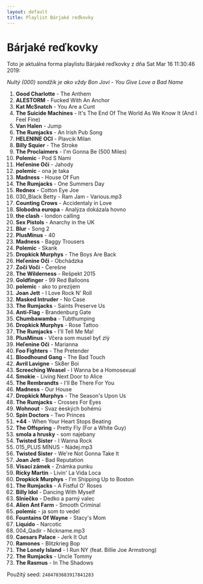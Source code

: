```yaml
---
layout: default
title: Playlist Bárjaké reďkovky
---
```

# Bárjaké reďkovky


Toto je aktuálna forma playlistu Bárjaké reďkovky z dňa Sat Mar 16 11:30:46 2019:  

*Nultý (000) sondžik je ako vždy Bon Jovi - You Give Love a Bad Name*  
1. **Good Charlotte** - The Anthem
2. **ALESTORM** - Fucked With An Anchor
3. **Kat McSnatch** - You Are a Cunt
4. **The Suicide Machines** - It's The End Of The World As We Know It (And I Feel Fine)
5. **Van Halen** - Jump
6. **The Rumjacks** - An Irish Pub Song
7. **HELENINE OCI** - Plavcik Milan
8. **Billy Squier** - The Stroke
9. **The Proclaimers** - I'm Gonna Be (500 Miles)
10. **Polemic** - Pod S Nami
11. **Heľenine Oči** - Jahody
12. **polemic** - ona je taka
13. **Madness** - House Of Fun
14. **The Rumjacks** - One Summers Day
15. **Rednex** - Cotton Eye Joe
16. 030_Black Betty - Ram Jam - Various.mp3
17. **Counting Crows** - Accidentaly in Love
18. **Slobodna europa** - Analýza dokázala hovno
19. **the clash** - london calling
20. **Sex Pistols** - Anarchy in the UK
21. **Blur** - Song 2
22. **PlusMínus** - 40
23. **Madness** - Baggy Trousers
24. **Polemic** - Skank
25. **Dropkick Murphys** - The Boys Are Back
26. **Heľenine Oči** - Obchádzka
27. **Zoči Voči** - Čerešne
28. **The Wilderness** - Rešpekt 2015
29. **Goldfinger** - 99 Red Balloons
30. **polemic** - ako to prezijem
31. **Joan Jett** - I Love Rock N' Roll
32. **Masked Intruder** - No Case
33. **The Rumjacks** - Saints Preserve Us
34. **Anti-Flag** - Brandenburg Gate
35. **Chumbawamba** - Tubthumping
36. **Dropkick Murphys** - Rose Tattoo
37. **The Rumjacks** - I'll Tell Me Ma!
38. **PlusMínus** - Včera som musel byť zlý
39. **Heľenine Oči** - Marianna
40. **Foo Fighters** - The Pretender
41. **Bloodhound Gang** - The Bad Touch
42. **Avril Lavigne** - Sk8er Boi
43. **Screeching Weasel** - I Wanna be a Homosexual
44. **Smokie** - Living Next Door to Alice
45. **The Rembrandts** - I'll Be There For You
46. **Madness** - Our House
47. **Dropkick Murphys** - The Season's Upon Us
48. **The Rumjacks** - Crosses For Eyes
49. **Wohnout** - Svaz èeských bohémù
50. **Spin Doctors** - Two Princes
51. **+44** - When Your Heart Stops Beating
52. **The Offspring** - Pretty Fly (For a White Guy)
53. **smola a hrusky** - som najebany
54. **Twisted Sister** - I Wanna Rock
55. 015_PLUS MÍNUS - Nádej.mp3
56. **Twisted Sister** - We're Not Gonna Take It
57. **Joan Jett** - Bad Reputation
58. **Visací zámek** - Známka punku
59. **Ricky Martin** - Livin' La Vida Loca
60. **Dropkick Murphys** - I'm Shipping Up to Boston
61. **The Rumjacks** - A Fistful O' Roses
62. **Billy Idol** - Dancing With Myself
63. **Slniečko** - Dedko a parný valec
64. **Alien Ant Farm** - Smooth Criminal
65. **polemic** - ja som to vedel
66. **Fountains Of Wayne** - Stacy's Mom
67. **Liquido** - Narcotic
68. 004_Qadir - Nickname.mp3
69. **Caesars Palace** - Jerk It Out
70. **Ramones** - Blitzkrieg Bop
71. **The Lonely Island** - I Run NY (feat. Billie Joe Armstrong)
72. **The Rumjacks** - Uncle Tommy
73. **The Rasmus** - In The Shadows


Použitý seed: ```2484703683917841283```
